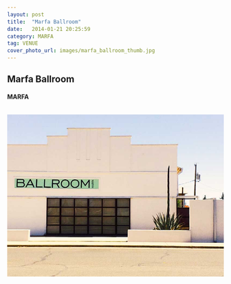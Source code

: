 ```yaml
---
layout: post
title:  "Marfa Ballroom"
date:   2014-01-21 20:25:59
category: MARFA
tag: VENUE
cover_photo_url: images/marfa_ballroom_thumb.jpg
---
```


<div class="section-title">
  <h2>Marfa Ballroom</h2>
    <h4>MARFA</h4>
    <div class="divider-border"></div>
</div> 
<div class="column small-6">
    <p>
    </p>
<div class="column small-6">
    <img src="/images/marfa_ballroom_thumb.jpg">
</div>